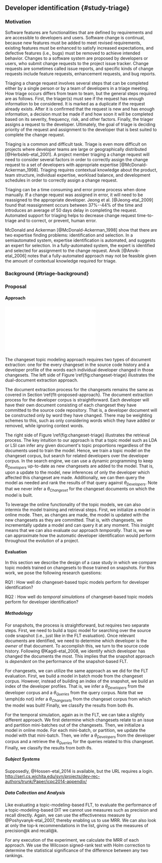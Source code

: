 ## Developer identification {#study-triage}

### Motivation

Software features are functionalities that are defined by requirements and are
accessible to developers and users. Software change is continual, because new
features must be added to meet revised requirements, existing features must be
enhanced to satisfy increased expectations, and defective features (i.e., bugs)
must be removed to achieve intended behavior. Changes to a software system are
proposed by developers or users, who submit change requests to the project
issue tracker. Change requests are sometimes called issue reports, and specific
kinds of change requests include feature requests, enhancement requests, and
bug reports.

Triaging a change request involves several steps that can be completed either
by a single person or by a team of developers in a triage meeting. How triage
occurs differs from team to team, but the general steps required are as
follows. First, the triager(s) must see if the request has enough information
to be considered. It is marked as a duplicate if the request already exists.
After it is confirmed that the request is new and has enough information, a
decision must be made if and how soon it will be completed based on its
severity, frequency, risk, and other factors. Finally, the triager assigns a
request to the developer. Ultimately, the goal of triage is deciding priority
of the request and assignment to the developer that is best suited to complete
the change request.

Triaging is a common and difficult task. Triage is even more difficult on
projects where developer teams are large or geographically distributed
[@Herbsleb-etal_2001]. A project member triaging a change request will need to
consider several factors in order to correctly assign the change request to a
set of developers with appropriate expertise [@McDonald-Ackerman_1998].
Triaging requires contextual knowledge about the product, team structure,
individual expertise, workload balance, and development schedules in order to
correctly assign a change request.

Triaging can be a time consuming and error prone process when done manually. If
a change request was assigned in error, it will need to be reassigned to the
appropriate developer. Jeong et al. [@Jeong-etal_2009] found that reassignment
occurs between 37\%--44\% of the time and introduces an average of 50 days
delay in completing the request. Automated support for triaging helps to
decrease change request time-to-triage and to correct, or prevent, human error.

McDonald and Ackerman [@McDonald-Ackerman_1998] show that there are two
expertise finding problems: identification and selection. In a semiautomated
system, expertise identification is automated, and suggests an expert for
selection. In a fully-automated system, the expert is identified and selected
for assignment to the change request. Anvik [@Anvik-etal_2006] notes that a
fully-automated approach may not be feasible given the amount of contextual
knowledge required for triage.

### Background {#triage-background}

### Proposal

#### Approach

![Developer identification using changesets\label{fig:changeset-triage}](figures/changeset-triage.pdf)

The changeset topic modeling approach requires two types of document
extraction: one for the every changeset in the source code history and a
developer profile of the words each individual developer changed in those
changesets. The left side of Figure \ref{fig:changeset-triage} illustrates the
dual-document extraction approach.

The document extraction process for the changesets remains the same as covered
in Section \ref{flt-proposed-approach}. The document extraction process for the
developer corpus is straightforward. Each developer will have their own
document consisting of each changeset they have committed to the source code
repository. That is, a developer document will be constructed only by word they
have changed. There may be weighting schemes to this, such as only considering
words which they have added or removed, while ignoring context words.

The right side of Figure \ref{fig:changeset-triage} illustrates the retrieval
process. The key intuition to our approach is that a topic model such as LDA or
LSI can infer any given document's topic proportions regardless of the
documents used to train the model. Hence, we train a topic model on the
changeset corpus, but search for related developers over the developer corpus.
In the search engine, we can use a dynamic programming to keep
$\theta_{Developers}$ up-to-date as new changesets are added to the model. That
is, upon a update to the model, new inferences of only the developer which
affected this changeset are made. Additionally, we can then query the model as
needed and rank the results of that query against $\theta_{Developers}$. Note
that we never infer a $\theta_{Changeset}$ for the changeset documents on which
the model is built.

To leverage the online functionality of the topic models, we can also intermix
the model training and retrieval steps. First, we initialize a model in online
mode. Then, as changes are made, the model is updated with the new changesets
as they are committed. That is, with changesets, we incrementally update a
model and can query it at any moment. This insight means that we can also
evaluate our approach *temporally*. That is, we we can approximate how the
automatic developer identification would perform throughout the evolution of a
project.

#### Evaluation

In this section we describe the design of a case study in which we
compare topic models trained on changesets to those trained on snapshots.
For this work, we pose the following research questions:

RQ1
:   How well do changeset-based topic models perform for developer
identification?

RQ2
:   How well do *temporal simulations* of changeset-based topic models perform
for developer identification?

##### Methodology

For snapshots, the process is straightforward, but requires two separate steps.
First, we need to build a topic model for searching over the source code
snapshot (i.e., just like in the FLT evaluation). Once relevant documents are
identified, we need to determine which developer is the *owner* of that
document. To accomplish this, we turn to the source code history. Following
@Kagdi-etal_2008, we identify which developer has changed the documents the
most. This implies that the snapshot approach is *dependent* on the performance
of the snapshot-based FLT.

For changesets, we can utilize the same approach as we did for the FLT
evaluation. First, we build a model in batch mode from the changeset corpus.
However, instead of building an index of the snapshot, we build an index of the
developer profiles. That is, we infer a $\theta_{Developers}$ from the
developer corpus and a $\theta_{Queries}$ from the query corpus. Note that we
\emph{do not} infer a $\theta_{Changesets}$ from the changeset corpus from
which the model was built! Finally, we classify the results from both
$\theta$s.

For the temporal simulation, again as in the FLT, we can take a slightly
different approach. We first determine which changesets relate to an issue and
partition mini-batches out of the changesets. Then, we initialize a model in
online mode. For each mini-batch, or partition, we update the model with that
mini-batch. Then, we infer a $\theta_{Developers}$ from the developer corpus
and a retrieve the $\theta_{Queries}$ for the queries related to this
changeset. Finally, we classify the results from both $\theta$s.


##### Subject Systems

Supposedly, @Hossen-etal_2014 is available, but the URL requires a login.
<http://serl.cs.wichita.edu/svn/projects/dev-rec-authors/trunk/Paper/icpc2014-appendix/>

##### Data Collection and Analysis

Like evaluating a topic-modeling-based FLT, to evaluate the performance of a
topic-modeling-based DIT we cannot use measures such as precision and recall
directly. Again, we can use the effectiveness measure by @Poshyvanyk-etal_2007,
thereby enabling us to use MRR. We can also look at only the top-k
recommendations in the list, giving us the measures of precision@k and
recall@k.

For any execution of the experiment, we calculate the MRR of each approach.
We use the Wilcoxon signed-rank test with Holm correction to determine
the statistical significance of the difference between any two rankings.


